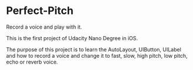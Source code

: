 # Perfect-Pitch
Record a voice and play with it.

This is the first project of Udacity Nano Degree in iOS.

The purpose of this project is to learn the AutoLayout, UIButton, UILabel and how to record a voice and change it to fast, slow, high pitch, low pitch, echo or reverb voice.
